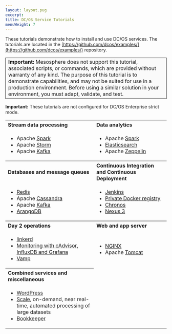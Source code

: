 ```yaml
---
layout: layout.pug
excerpt:
title: DC/OS Service Tutorials
menuWeight: 7
---
```



These tutorials demonstrate how to install and use DC/OS services. The tutorials are located in the [https://github.com/dcos/examples/](https://github.com/dcos/examples/) repository.

<table class="table" bgcolor="#FAFAFA"> <tr> <td style="border-left: thin solid; border-top: thin solid; border-bottom: thin solid;border-right: thin solid;"><b>Important:</b> Mesosphere does not support this tutorial, associated scripts, or commands, which are provided without warranty of any kind. The purpose of this tutorial is to demonstrate capabilities, and may not be suited for use in a production environment. Before using a similar solution in your environment, you must adapt, validate, and test.</td> </tr> </table>

**Important:** These tutorials are not configured for DC/OS Enterprise strict mode. 
                                                                                                  
<table class="table" border="0">
  <tr>
    <th align="left">Stream data processing</th>
    <th align="left">Data analytics</th>
  </tr>
  <tr>
    <td><ul>
        <li>Apache <a href="https://github.com/dcos/examples/tree/master/spark/1.9">Spark</a></li>
        <li>Apache <a href="https://github.com/dcos/examples/tree/master/storm/1.9">Storm</a></li>
        <li>Apache <a href="https://github.com/dcos/examples/tree/master/kafka/1.9">Kafka</a></li>
        </ul></td>
    <td><ul>
        <li>Apache <a href="https://github.com/dcos/examples/tree/master/spark/1.9">Spark</a></li>
        <li><a href="https://github.com/dcos/examples/tree/master/elasticsearch/1.9">Elasticsearch</a></li>
        <li>Apache <a href="https://github.com/dcos/examples/tree/master/zeppelin/1.9">Zeppelin</a></li>
        </ul></td>
  </tr>
  <tr>
    <th align="left">Databases and message queues</th>
    <th align="left">Continuous Integration and Continuous Deployment</th>
  </tr>  
    <td><ul>
            <li><a href="https://github.com/dcos/examples/tree/master/redis/1.9">Redis</a></li>
            <li>Apache <a href="https://github.com/dcos/examples/tree/master/cassandra/1.9">Cassandra</a></li>
            <li>Apache <a href="https://github.com/dcos/examples/tree/master/kafka/1.9">Kafka</a></li>
            <li><a href="https://github.com/dcos/examples/tree/master/arangodb/1.9">ArangoDB</a></li>
            </ul></td>
    <td><ul>
        <li><a href="https://github.com/dcos/examples/tree/master/jenkins/1.9">Jenkins</a></li>
        <li><a href="https://github.com/dcos/examples/tree/master/registry/1.9">Private Docker registry</a></li>
        <li><a href="https://github.com/dcos/examples/tree/master/chronos/1.9">Chronos</a></li>
        <li><a href="https://github.com/dcos/examples/tree/master/nexus/1.9">Nexus 3</a></li>
        </ul></td>
  </tr>
  <tr>
    <th align="left">Day 2 operations</th>
    <th align="left">Web and app server</th>
  </tr>
    <td><ul>
            <li><a href="https://github.com/dcos/examples/blob/master/linkerd/1.9">linkerd</a></li>
            <li><a href="https://github.com/dcos/examples/blob/master/cadvisor-influxdb-grafana/1.9">Monitoring with cAdvisor, InfluxDB and Grafana</a></li>
            <li><a href="https://github.com/dcos/examples/tree/master/vamp/1.9">Vamp</a></li>
            </ul></td>
        <td><ul>
            <li><a href="https://github.com/dcos/examples/tree/master/nginx/1.9">NGINX</a></li>
            <li>Apache <a href="https://github.com/dcos/examples/tree/master/tomcat/1.9">Tomcat</a></li>
            </ul></td>
  </tr>
  <tr>
    <th align="left">Combined services and miscellaneous</th>
  </tr>
    <td><ul>
            <li><a href="https://github.com/dcos/examples/tree/master/wordpress/1.9">WordPress</a></li>
            <li><a href="https://github.com/dcos/examples/tree/master/scale/1.9">Scale</a>, on-demand, near real-time, automated processing of large datasets</li>
            <li><a href="https://github.com/dcos/examples/tree/master/bookkeeper/1.9">Bookkeeper</a></li>
            </ul></td>
  </tr>
</table>
